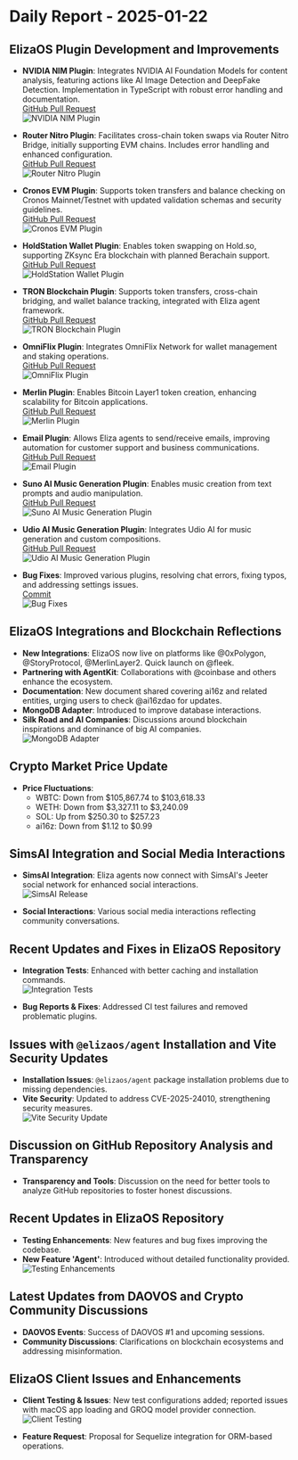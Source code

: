 # Daily Report - 2025-01-22

## ElizaOS Plugin Development and Improvements
- **NVIDIA NIM Plugin**: Integrates NVIDIA AI Foundation Models for content analysis, featuring actions like AI Image Detection and DeepFake Detection. Implementation in TypeScript with robust error handling and documentation.  
  [GitHub Pull Request](https://github.com/elizaOS/eliza/pull/2599)  
  ![NVIDIA NIM Plugin](https://opengraph.githubassets.com/1/elizaOS/eliza/pull/2599)

- **Router Nitro Plugin**: Facilitates cross-chain token swaps via Router Nitro Bridge, initially supporting EVM chains. Includes error handling and enhanced configuration.  
  [GitHub Pull Request](https://github.com/elizaOS/eliza/pull/2590)  
  ![Router Nitro Plugin](https://opengraph.githubassets.com/1/elizaOS/eliza/pull/2590)

- **Cronos EVM Plugin**: Supports token transfers and balance checking on Cronos Mainnet/Testnet with updated validation schemas and security guidelines.  
  [GitHub Pull Request](https://github.com/elizaOS/eliza/pull/2585)  
  ![Cronos EVM Plugin](https://opengraph.githubassets.com/1/elizaOS/eliza/pull/2585)

- **HoldStation Wallet Plugin**: Enables token swapping on Hold.so, supporting ZKsync Era blockchain with planned Berachain support.  
  [GitHub Pull Request](https://github.com/elizaOS/eliza/pull/2596)  
  ![HoldStation Wallet Plugin](https://opengraph.githubassets.com/1/elizaOS/eliza/pull/2596)

- **TRON Blockchain Plugin**: Supports token transfers, cross-chain bridging, and wallet balance tracking, integrated with Eliza agent framework.  
  [GitHub Pull Request](https://github.com/elizaOS/eliza/pull/2595)  
  ![TRON Blockchain Plugin](https://opengraph.githubassets.com/1/elizaOS/eliza/pull/2595)

- **OmniFlix Plugin**: Integrates OmniFlix Network for wallet management and staking operations.  
  [GitHub Pull Request](https://github.com/elizaOS/eliza/pull/2619)  
  ![OmniFlix Plugin](https://opengraph.githubassets.com/1/elizaOS/eliza/pull/2619)

- **Merlin Plugin**: Enables Bitcoin Layer1 token creation, enhancing scalability for Bitcoin applications.  
  [GitHub Pull Request](https://github.com/elizaOS/eliza/pull/2583)  
  ![Merlin Plugin](https://opengraph.githubassets.com/1/elizaOS/eliza/pull/2583)

- **Email Plugin**: Allows Eliza agents to send/receive emails, improving automation for customer support and business communications.  
  [GitHub Pull Request](https://github.com/elizaOS/eliza/pull/2645)  
  ![Email Plugin](https://opengraph.githubassets.com/1/elizaOS/eliza/pull/2645)

- **Suno AI Music Generation Plugin**: Enables music creation from text prompts and audio manipulation.  
  [GitHub Pull Request](https://github.com/elizaOS/eliza/pull/2679)  
  ![Suno AI Music Generation Plugin](https://opengraph.githubassets.com/1/elizaOS/eliza/pull/2679)

- **Udio AI Music Generation Plugin**: Integrates Udio AI for music generation and custom compositions.  
  [GitHub Pull Request](https://github.com/elizaOS/eliza/pull/2660)  
  ![Udio AI Music Generation Plugin](https://opengraph.githubassets.com/1/elizaOS/eliza/pull/2660)

- **Bug Fixes**: Improved various plugins, resolving chat errors, fixing typos, and addressing settings issues.  
  [Commit](https://github.com/elizaOS/eliza/commit/b205e09ccb333a9e6cd5f44e5a1a6a100e907435)  
  ![Bug Fixes](https://opengraph.githubassets.com/1/elizaOS/eliza/commit/b205e09ccb333a9e6cd5f44e5a1a6a100e907435)

## ElizaOS Integrations and Blockchain Reflections
- **New Integrations**: ElizaOS now live on platforms like @0xPolygon, @StoryProtocol, @MerlinLayer2. Quick launch on @fleek.
- **Partnering with AgentKit**: Collaborations with @coinbase and others enhance the ecosystem.
- **Documentation**: New document shared covering ai16z and related entities, urging users to check @ai16zdao for updates.
- **MongoDB Adapter**: Introduced to improve database interactions.
- **Silk Road and AI Companies**: Discussions around blockchain inspirations and dominance of big AI companies.  
  ![MongoDB Adapter](https://opengraph.githubassets.com/1/elizaOS/eliza/pull/2605)

## Crypto Market Price Update
- **Price Fluctuations**:
  - WBTC: Down from $105,867.74 to $103,618.33
  - WETH: Down from $3,327.11 to $3,240.09
  - SOL: Up from $250.30 to $257.23
  - ai16z: Down from $1.12 to $0.99

## SimsAI Integration and Social Media Interactions
- **SimsAI Integration**: Eliza agents now connect with SimsAI's Jeeter social network for enhanced social interactions.  
  ![SimsAI Release](https://opengraph.githubassets.com/1/elizaOS/eliza/pull/2618)

- **Social Interactions**: Various social media interactions reflecting community conversations.

## Recent Updates and Fixes in ElizaOS Repository
- **Integration Tests**: Enhanced with better caching and installation commands.  
  ![Integration Tests](https://opengraph.githubassets.com/1/elizaOS/eliza/pull/2589)

- **Bug Reports & Fixes**: Addressed CI test failures and removed problematic plugins.

## Issues with `@elizaos/agent` Installation and Vite Security Updates
- **Installation Issues**: `@elizaos/agent` package installation problems due to missing dependencies.
- **Vite Security**: Updated to address CVE-2025-24010, strengthening security measures.  
  ![Vite Security Update](https://opengraph.githubassets.com/1/elizaOS/eliza/pull/2627)

## Discussion on GitHub Repository Analysis and Transparency
- **Transparency and Tools**: Discussion on the need for better tools to analyze GitHub repositories to foster honest discussions.

## Recent Updates in ElizaOS Repository
- **Testing Enhancements**: New features and bug fixes improving the codebase.
- **New Feature 'Agent'**: Introduced without detailed functionality provided.  
  ![Testing Enhancements](https://opengraph.githubassets.com/1/elizaOS/eliza/pull/2677)

## Latest Updates from DAOVOS and Crypto Community Discussions
- **DAOVOS Events**: Success of DAOVOS #1 and upcoming sessions.
- **Community Discussions**: Clarifications on blockchain ecosystems and addressing misinformation.

## ElizaOS Client Issues and Enhancements
- **Client Testing & Issues**: New test configurations added; reported issues with macOS app loading and GROQ model provider connection.  
  ![Client Testing](https://opengraph.githubassets.com/1/elizaOS/eliza/commit/4b78912b882db92862bb7c59d330cdae0cec14cd)

- **Feature Request**: Proposal for Sequelize integration for ORM-based operations.
